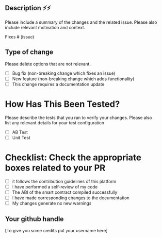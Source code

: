  <!--
Thank you for contributing to this project 😊💙!
Please fill out the information below so we can review this pull request. 
By explaining why you're making a change (or linking to an issue) and what changes/updates you've made, 
we can triage your pull request to the best possible team for review.
-->

 ## Description ⚡️⚡️

Please include a summary of the changes and the related issue. Please also include relevant motivation and context. 


Fixes # (issue)
## Type of change

Please delete options that are not relevant.

- [ ] Bug fix (non-breaking change which fixes an issue)
- [ ] New feature (non-breaking change which adds functionality)
- [ ] This change requires a documentation update

# How Has This Been Tested?

Please describe the tests that you ran to verify your changes. Please also list any relevant details for your test configuration

- [ ] AB Test
- [ ] Unit Test

# Checklist: Check the appropriate boxes related to your PR

- [ ] it follows the contribution guidelines of this platform
- [ ] I have performed a self-review of my code
- [ ] The ABI of the smart contract compiled successfully
- [ ] I have made corresponding changes to the documentation
- [ ] My changes generate no new warnings

## Your github handle
[To give you some credits put your username here]
 